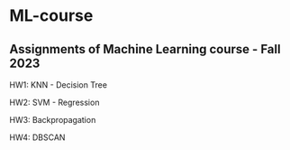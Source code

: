 # ML-course
## Assignments of Machine Learning course - Fall 2023

HW1: KNN - Decision Tree

HW2: SVM - Regression

HW3: Backpropagation

HW4: DBSCAN


